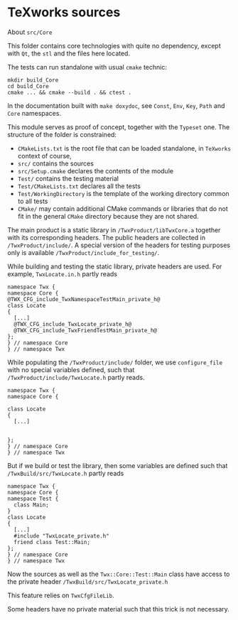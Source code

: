 # TeXworks sources

About `src/Core`

This folder contains core technologies with quite no dependency,
except with `Qt`, the `stl` and the files here located.

The tests can run standalone with usual `cmake` technic:
```
mkdir build_Core
cd build_Core
cmake ... && cmake --build . && ctest .
```

In the documentation built with `make doxydoc`,
see `Const`, `Env`, `Key`, `Path` and `Core` namespaces.

This module serves as proof of concept, together with the `Typeset` one.
The structure of the folder is constrained:
- `CMakeLists.txt`  is the root file that can be loaded standalone,
  in `TeXworks` context of course,
- `src/` contains the sources
- `src/Setup.cmake` declares the contents of the module
- `Test/` contains the testing material
- `Test/CMakeLists.txt` declares all the tests
- `Test/WorkingDirectory` is the template of the working directory
  common to all tests
- `CMake/` may contain additional CMake commands or libraries
  that do not fit in the general `CMake` directory because they are not shared.

The main product is a static library in `/TwxProduct/libTwxCore.a` together with its corresponding headers.
The public headers are collected in `/TwxProduct/include/`.
A special version of the headers for testing purposes only is available
`/TwxProduct/include_for_testing/`.

While building and testing the static library, private headers are used.
For example, `TwxLocate.in.h` partly reads
```
namespace Twx {
namespace Core {
@TWX_CFG_include_TwxNamespaceTestMain_private_h@
class Locate
{
  [...]
  @TWX_CFG_include_TwxLocate_private_h@
  @TWX_CFG_include_TwxFriendTestMain_private_h@
};
} // namespace Core
} // namespace Twx
```
While populating the `/TwxProduct/include/` folder, we use `configure_file` with no special variables defined, such that 
`/TwxProduct/include/TwxLocate.h` partly reads.
```
namespace Twx {
namespace Core {

class Locate
{
  [...]


};
} // namespace Core
} // namespace Twx
```
But if we build or test the library, then some variables are defined
such that `/TwxBuild/src/TwxLocate.h` partly reads
```
namespace Twx {
namespace Core {
namespace Test {
  class Main;
}
class Locate
{
  [...]
  #include "TwxLocate_private.h"
  friend class Test::Main;
};
} // namespace Core
} // namespace Twx
```
Now the sources as well as the `Twx::Core::Test::Main` class have access to the private header `/TwxBuild/src/TwxLocate_private.h`

This feature relies on `TwxCfgFileLib`.

Some headers have no private material such that this trick is not necessary.
